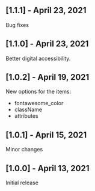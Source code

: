 ## [1.1.1] - April 23, 2021

Bug fixes

## [1.1.0] - April 23, 2021

Better digital accessibility.

## [1.0.2] - April 19, 2021

New options for the items:

* fontawesome_color
* className
* attributes

## [1.0.1] - April 15, 2021

Minor changes

## [1.0.0] - April 13, 2021

Initial release